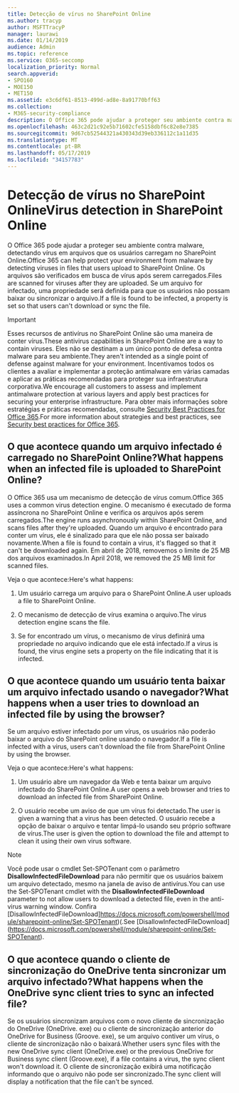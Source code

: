 ```yaml
---
title: Detecção de vírus no SharePoint Online
ms.author: tracyp
author: MSFTTracyP
manager: laurawi
ms.date: 01/14/2019
audience: Admin
ms.topic: reference
ms.service: O365-seccomp
localization_priority: Normal
search.appverid:
- SPO160
- MOE150
- MET150
ms.assetid: e3c6df61-8513-499d-ad8e-8a91770bff63
ms.collection:
- M365-security-compliance
description: O Office 365 pode ajudar a proteger seu ambiente contra malware, detectando vírus em arquivos que os usuários carregam no SharePoint Online. Os arquivos são verificados em busca de vírus após serem carregados. Se um arquivo for infectado, uma propriedade será definida para que os usuários não possam baixar ou sincronizar o arquivo.
ms.openlocfilehash: 463c2d21c92e5b71602cfe5158dbf6c82e8e7385
ms.sourcegitcommit: 9d67cb52544321a430343d39eb336112c1a11d35
ms.translationtype: MT
ms.contentlocale: pt-BR
ms.lasthandoff: 05/17/2019
ms.locfileid: "34157783"
---
```

# <a name="virus-detection-in-sharepoint-online"></a><span data-ttu-id="6f853-105">Detecção de vírus no SharePoint Online</span><span class="sxs-lookup"><span data-stu-id="6f853-105">Virus detection in SharePoint Online</span></span>

<span data-ttu-id="6f853-106">O Office 365 pode ajudar a proteger seu ambiente contra malware, detectando vírus em arquivos que os usuários carregam no SharePoint Online.</span><span class="sxs-lookup"><span data-stu-id="6f853-106">Office 365 can help protect your environment from malware by detecting viruses in files that users upload to SharePoint Online.</span></span> <span data-ttu-id="6f853-107">Os arquivos são verificados em busca de vírus após serem carregados.</span><span class="sxs-lookup"><span data-stu-id="6f853-107">Files are scanned for viruses after they are uploaded.</span></span> <span data-ttu-id="6f853-108">Se um arquivo for infectado, uma propriedade será definida para que os usuários não possam baixar ou sincronizar o arquivo.</span><span class="sxs-lookup"><span data-stu-id="6f853-108">If a file is found to be infected, a property is set so that users can't download or sync the file.</span></span>
  
> [!IMPORTANT]
> <span data-ttu-id="6f853-109">Esses recursos de antivírus no SharePoint Online são uma maneira de conter vírus.</span><span class="sxs-lookup"><span data-stu-id="6f853-109">These antivirus capabilities in SharePoint Online are a way to contain viruses.</span></span> <span data-ttu-id="6f853-110">Eles não se destinam a um único ponto de defesa contra malware para seu ambiente.</span><span class="sxs-lookup"><span data-stu-id="6f853-110">They aren't intended as a single point of defense against malware for your environment.</span></span> <span data-ttu-id="6f853-111">Incentivamos todos os clientes a avaliar e implementar a proteção antimalware em várias camadas e aplicar as práticas recomendadas para proteger sua infraestrutura corporativa.</span><span class="sxs-lookup"><span data-stu-id="6f853-111">We encourage all customers to assess and implement antimalware protection at various layers and apply best practices for securing your enterprise infrastructure.</span></span> <span data-ttu-id="6f853-112">Para obter mais informações sobre estratégias e práticas recomendadas, consulte [Security Best Practices for Office 365](security-best-practices.md).</span><span class="sxs-lookup"><span data-stu-id="6f853-112">For more information about strategies and best practices, see [Security best practices for Office 365](security-best-practices.md).</span></span> 
  
## <a name="what-happens-when-an-infected-file-is-uploaded-to-sharepoint-online"></a><span data-ttu-id="6f853-113">O que acontece quando um arquivo infectado é carregado no SharePoint Online?</span><span class="sxs-lookup"><span data-stu-id="6f853-113">What happens when an infected file is uploaded to SharePoint Online?</span></span>

<span data-ttu-id="6f853-114">O Office 365 usa um mecanismo de detecção de vírus comum.</span><span class="sxs-lookup"><span data-stu-id="6f853-114">Office 365 uses a common virus detection engine.</span></span> <span data-ttu-id="6f853-115">O mecanismo é executado de forma assíncrona no SharePoint Online e verifica os arquivos após serem carregados.</span><span class="sxs-lookup"><span data-stu-id="6f853-115">The engine runs asynchronously within SharePoint Online, and scans files after they're uploaded.</span></span> <span data-ttu-id="6f853-116">Quando um arquivo é encontrado para conter um vírus, ele é sinalizado para que ele não possa ser baixado novamente.</span><span class="sxs-lookup"><span data-stu-id="6f853-116">When a file is found to contain a virus, it's flagged so that it can't be downloaded again.</span></span> <span data-ttu-id="6f853-117">Em abril de 2018, removemos o limite de 25 MB dos arquivos examinados.</span><span class="sxs-lookup"><span data-stu-id="6f853-117">In April 2018, we removed the 25 MB limit for scanned files.</span></span>
  
<span data-ttu-id="6f853-118">Veja o que acontece:</span><span class="sxs-lookup"><span data-stu-id="6f853-118">Here's what happens:</span></span>
  
1. <span data-ttu-id="6f853-119">Um usuário carrega um arquivo para o SharePoint Online.</span><span class="sxs-lookup"><span data-stu-id="6f853-119">A user uploads a file to SharePoint Online.</span></span>
    
2. <span data-ttu-id="6f853-120">O mecanismo de detecção de vírus examina o arquivo.</span><span class="sxs-lookup"><span data-stu-id="6f853-120">The virus detection engine scans the file.</span></span>
    
3. <span data-ttu-id="6f853-121">Se for encontrado um vírus, o mecanismo de vírus definirá uma propriedade no arquivo indicando que ele está infectado.</span><span class="sxs-lookup"><span data-stu-id="6f853-121">If a virus is found, the virus engine sets a property on the file indicating that it is infected.</span></span>
    
## <a name="what-happens-when-a-user-tries-to-download-an-infected-file-by-using-the-browser"></a><span data-ttu-id="6f853-122">O que acontece quando um usuário tenta baixar um arquivo infectado usando o navegador?</span><span class="sxs-lookup"><span data-stu-id="6f853-122">What happens when a user tries to download an infected file by using the browser?</span></span>

<span data-ttu-id="6f853-123">Se um arquivo estiver infectado por um vírus, os usuários não poderão baixar o arquivo do SharePoint online usando o navegador.</span><span class="sxs-lookup"><span data-stu-id="6f853-123">If a file is infected with a virus, users can't download the file from SharePoint Online by using the browser.</span></span>
  
<span data-ttu-id="6f853-124">Veja o que acontece:</span><span class="sxs-lookup"><span data-stu-id="6f853-124">Here's what happens:</span></span>
  
1. <span data-ttu-id="6f853-125">Um usuário abre um navegador da Web e tenta baixar um arquivo infectado do SharePoint Online.</span><span class="sxs-lookup"><span data-stu-id="6f853-125">A user opens a web browser and tries to download an infected file from SharePoint Online.</span></span>
    
2. <span data-ttu-id="6f853-126">O usuário recebe um aviso de que um vírus foi detectado.</span><span class="sxs-lookup"><span data-stu-id="6f853-126">The user is given a warning that a virus has been detected.</span></span> <span data-ttu-id="6f853-127">O usuário recebe a opção de baixar o arquivo e tentar limpá-lo usando seu próprio software de vírus.</span><span class="sxs-lookup"><span data-stu-id="6f853-127">The user is given the option to download the file and attempt to clean it using their own virus software.</span></span>

> [!NOTE]
> <span data-ttu-id="6f853-128">Você pode usar o cmdlet Set-SPOTenant com o parâmetro **DisallowInfectedFileDownload** para não permitir que os usuários baixem um arquivo detectado, mesmo na janela de aviso de antivírus.</span><span class="sxs-lookup"><span data-stu-id="6f853-128">You can use the Set-SPOTenant cmdlet with the **DisallowInfectedFileDownload** parameter to not allow users to download a detected file, even in the anti-virus warning window.</span></span> <span data-ttu-id="6f853-129">Confira [DisallowInfectedFileDownload]https://docs.microsoft.com/powershell/module/sharepoint-online/Set-SPOTenant)(.</span><span class="sxs-lookup"><span data-stu-id="6f853-129">See [DisallowInfectedFileDownload] (https://docs.microsoft.com/powershell/module/sharepoint-online/Set-SPOTenant).</span></span>
    
## <a name="what-happens-when-the-onedrive-sync-client-tries-to-sync-an-infected-file"></a><span data-ttu-id="6f853-130">O que acontece quando o cliente de sincronização do OneDrive tenta sincronizar um arquivo infectado?</span><span class="sxs-lookup"><span data-stu-id="6f853-130">What happens when the OneDrive sync client tries to sync an infected file?</span></span>

<span data-ttu-id="6f853-131">Se os usuários sincronizam arquivos com o novo cliente de sincronização do OneDrive (OneDrive. exe) ou o cliente de sincronização anterior do OneDrive for Business (Groove. exe), se um arquivo contiver um vírus, o cliente de sincronização não o baixará.</span><span class="sxs-lookup"><span data-stu-id="6f853-131">Whether users sync files with the new OneDrive sync client (OneDrive.exe) or the previous OneDrive for Business sync client (Groove.exe), if a file contains a virus, the sync client won't download it.</span></span> <span data-ttu-id="6f853-132">O cliente de sincronização exibirá uma notificação informando que o arquivo não pode ser sincronizado.</span><span class="sxs-lookup"><span data-stu-id="6f853-132">The sync client will display a notification that the file can't be synced.</span></span>
  


